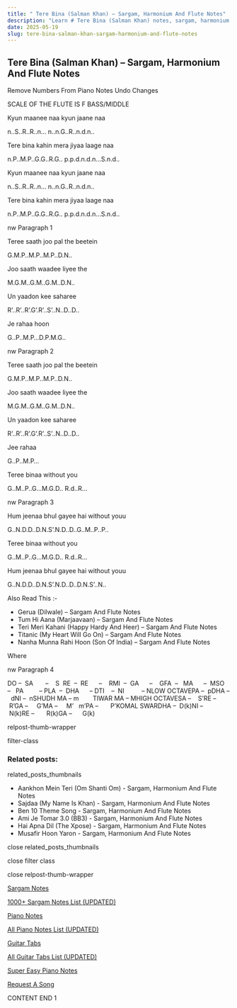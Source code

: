 ```yaml
---
title: " Tere Bina (Salman Khan) – Sargam, Harmonium And Flute Notes"
description: "Learn # Tere Bina (Salman Khan) notes, sargam, harmonium notations and flute notes. Easy step-by-step tutorial for beginners."
date: 2025-05-19
slug: tere-bina-salman-khan-sargam-harmonium-and-flute-notes
---
```


## Tere Bina (Salman Khan) – Sargam, Harmonium And Flute Notes

Remove Numbers From Piano Notes
Undo Changes

SCALE OF THE FLUTE IS F BASS/MIDDLE

Kyun maanee naa kyun jaane naa

n..S..R..R..n… n..n.G..R..n.d.n..

Tere bina kahin mera jiyaa laage naa

n.P..M.P..G.G..R.G.. p.p.d.n.d.n…S.n.d..

Kyun maanee naa kyun jaane naa

n..S..R..R..n… n..n.G..R..n.d.n..

Tere bina kahin mera jiyaa laage naa

n.P..M.P..G.G..R.G.. p.p.d.n.d.n…S.n.d..

nw Paragraph 1

Teree saath joo pal the beetein

G.M.P..M.P..M.P..D.N..

Joo saath waadee liyee the

M.G.M..G.M..G.M..D.N..

Un yaadon kee saharee

R’..R’..R’.G’.R’..S’..N..D..D..

Je rahaa hoon

G..P..M.P…D.P.M.G..

nw Paragraph 2

Teree saath joo pal the beetein

G.M.P..M.P..M.P..D.N..

Joo saath waadee liyee the

M.G.M..G.M..G.M..D.N..

Un yaadon kee saharee

R’..R’..R’.G’.R’..S’..N..D..D..

Jee rahaa

G..P..M.P…

Teree binaa without you

G..M..P..G…M.G.D.. R.d..R…

nw Paragraph 3

Hum jeenaa bhul gayee hai without youu

G..N.D.D..D.N.S’.N.D..D..G..M..P..P..

Teree binaa without you

G..M..P..G…M.G.D.. R.d..R…

Hum jeenaa bhul gayee hai without youu

G..N.D.D..D.N.S’.N.D..D..D.N.S’..N..

Also Read This :-

- Gerua (Dilwale) – Sargam And Flute Notes
- Tum Hi Aana (Marjaavaan) – Sargam And Flute Notes
- Teri Meri Kahani (Happy Hardy And Heer) – Sargam And Flute Notes
- Titanic (My Heart Will Go On) – Sargam And Flute Notes
- Nanha Munna Rahi Hoon (Son Of India) – Sargam And Flute Notes

Where

nw Paragraph 4

DO –  SA       –    S  RE  –  RE      –    RMI  –  GA      –    GFA  –   MA      –  MSO  –   PA         – PLA  –  DHA      – DTI    –  NI          – NLOW OCTAVEPA –  pDHA –  dNI –  nSHUDH MA – m        TIWAR MA – MHIGH OCTAVESA –    S’RE –     R’GA –     G’MA –     M’   m’PA –       P’KOMAL SWARDHA –  D(k)NI –       N(k)RE –       R(k)GA –      G(k)

relpost-thumb-wrapper

filter-class

### Related posts:

related_posts_thumbnails

- Aankhon Mein Teri (Om Shanti Om) - Sargam, Harmonium And Flute Notes
- Sajdaa (My Name Is Khan) - Sargam, Harmonium And Flute Notes
- Ben 10 Theme Song - Sargam, Harmonium And Flute Notes
- Ami Je Tomar 3.0 (BB3) - Sargam, Harmonium And Flute Notes
- Hai Apna Dil (The Xpose) - Sargam, Harmonium And Flute Notes
- Musafir Hoon Yaron - Sargam, Harmonium And Flute Notes

close related_posts_thumbnails

close filter class

close relpost-thumb-wrapper

[Sargam Notes](/sargam-notes.html)

[1000+ Sargam Notes List (UPDATED)](/all-songs-list-sargam-notes.html)

[Piano Notes](/piano-notes.html)

[All Piano Notes List (UPDATED)](/all-songs-list-piano-notes.html)

[Guitar Tabs](/guitar-tabs.html)

[All Guitar Tabs List (UPDATED)](/all-songs-list-guitar-tabs.html)

[Super Easy Piano Notes](https://studywall.in/)

[Request A Song](/request-a-song.html)

CONTENT END 1
